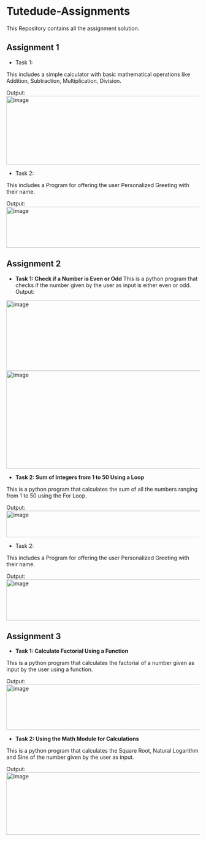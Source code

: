 # Tutedude-Assignments
This Repository contains all the assignment solution.

## Assignment 1
- Task 1:

This includes a simple calculator with basic mathematical operations like Addition, Subtraction, Multiplication, Division.

Output:
<img width="696" height="179" alt="image" src="https://github.com/user-attachments/assets/9019fccc-0077-47a4-8d8a-cc6c4075f13b" />

- Task 2:

This includes a Program for offering the user Personalized Greeting with their name.

Output:
<img width="510" height="107" alt="image" src="https://github.com/user-attachments/assets/bcf1ac05-566d-469d-8789-8449fe5c256b" />


## Assignment 2
- **Task 1: Check if a Number is Even or Odd**
This is a python program that checks if the number given by the user as input is either even or odd.
Output:
<img width="1015" height="184" alt="image" src="https://github.com/user-attachments/assets/cc1543d5-1d80-4152-a9a9-c446ed898db5" />
<img width="1009" height="255" alt="image" src="https://github.com/user-attachments/assets/74c62dc0-70b8-4b29-985e-279198e7ee5f" />

- **Task 2: Sum of Integers from 1 to 50 Using a Loop**

This is a python program that calculates the sum of all the numbers ranging from 1 to 50 using the For Loop.

Output:
<img width="1015" height="69" alt="image" src="https://github.com/user-attachments/assets/9beb7ca4-0b6e-45ac-9e39-d17588021130" />

- Task 2:

This includes a Program for offering the user Personalized Greeting with their name.

Output:
<img width="510" height="107" alt="image" src="https://github.com/user-attachments/assets/bcf1ac05-566d-469d-8789-8449fe5c256b" />


## Assignment 3
- **Task 1: Calculate Factorial Using a Function**

This is a python program that calculates the factorial of a number given as input by the user using a function.

Output:
<img width="975" height="119" alt="image" src="https://github.com/user-attachments/assets/920f2ab4-092c-4aa3-9f1c-bfc8db47f67b" />

- **Task 2: Using the Math Module for Calculations**

This is a python program that calculates the Square Root, Natural Logarithm and Sine of the number given by the user as input.

Output:
<img width="975" height="163" alt="image" src="https://github.com/user-attachments/assets/a4b02a4c-1f0e-42ba-982a-078f5e301fa1" />
